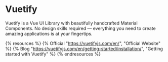 # Vuetify

Vuetify is a Vue UI Library with beautifully handcrafted Material Components. No design skills required — everything you need to create amazing applications is at your fingertips.

{% resources %}
  {% Official "https://vuetifyjs.com/en/", "Official Website" %}
  {% Blog "https://vuetifyjs.com/en/getting-started/installation/", "Getting started with Vuetify" %}
{% endresources %}
